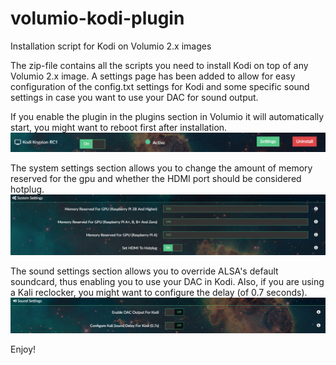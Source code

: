 # volumio-kodi-plugin
Installation script for Kodi on Volumio 2.x images

The zip-file contains all the scripts you need to install Kodi on top of any Volumio 2.x image. A settings page has been added to allow for easy configuration of the config.txt settings for Kodi and some specific sound settings in case you want to use your DAC for sound output.

If you enable the plugin in the plugins section in Volumio it will automatically start, you might want to reboot first after installation.
![Alt text](/images/plugin_enabled.png?raw=true "Plugin enabled")

The system settings section allows you to change the amount of memory reserved for the gpu and whether the HDMI port should be considered hotplug.
![Alt text](/images/system_settings.png?raw=true "System settings")

The sound settings section allows you to override ALSA's default soundcard, thus enabling you to use your DAC in Kodi. Also, if you are using a Kali reclocker, you might want to configure the delay (of 0.7 seconds).
![Alt text](/images/sound_settings.png?raw=true "Sound settings")

Enjoy!
